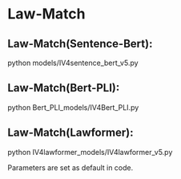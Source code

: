 # Law-Match
## Law-Match(Sentence-Bert):
python models/IV4sentence_bert_v5.py  

## Law-Match(Bert-PLI):
python Bert_PLI_models/IV4Bert_PLI.py  

## Law-Match(Lawformer):
python IV4lawformer_models/IV4lawformer_v5.py

Parameters are set as default in code.
